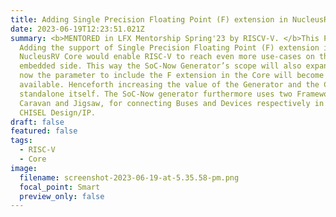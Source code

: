 ```yaml
---
title: Adding Single Precision Floating Point (F) extension in NucleusRV Core
date: 2023-06-19T12:23:51.021Z
summary: <b>M﻿ENTORED in LFX Mentorship Spring'23 by RISCV-V. </b>T﻿his Project
  Adding the support of Single Precision Floating Point (F) extension in
  NucleusRV Core would enable RISC-V to reach even more use-cases on the deeply
  embedded side. This way the SoC-Now Generator’s scope will also expand so that
  now the parameter to include the F extension in the Core will become
  available. Henceforth increasing the value of the Generator and the Core
  standalone itself. The SoC-Now generator furthermore uses two Frameworks
  Caravan and Jigsaw, for connecting Buses and Devices respectively in any
  CHISEL Design/IP.
draft: false
featured: false
tags:
  - RISC-V
  - Core
image:
  filename: screenshot-2023-06-19-at-5.35.58-pm.png
  focal_point: Smart
  preview_only: false
---
```

